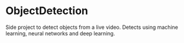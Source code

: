 # ObjectDetection
Side project to detect objects from a live video. Detects using machine learning, neural networks and deep learning.
